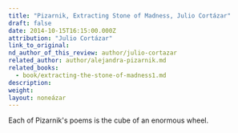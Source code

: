 ```yaml
---
title: "Pizarnik, Extracting Stone of Madness, Julio Cortázar"
draft: false
date: 2014-10-15T16:15:00.000Z
attribution: "Julio Cortázar"
link_to_original:
nd_author_of_this_review: author/julio-cortazar
related_author: author/alejandra-pizarnik.md
related_books:
  - book/extracting-the-stone-of-madness1.md
description:
weight:
layout: noneázar
---
```

Each of Pizarnik's poems is the cube of an enormous wheel.

